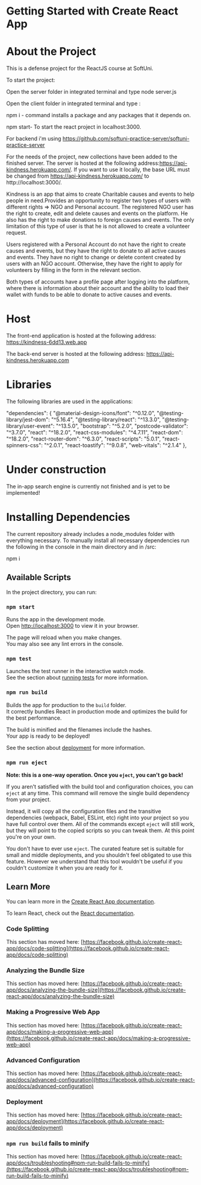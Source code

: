 # Getting Started with Create React App

# About the Project

This is a defense project for the ReactJS course at SoftUni.

To start the project:

Open the server folder in integrated terminal and type node server.js

Open the client folder in integrated terminal and type :

npm i - command installs a package and any packages that it depends on.

npm start- To start the react project in localhost:3000.

For backend i'm using https://github.com/softuni-practice-server/softuni-practice-server

For the needs of the project, new collections have been added to the finished server. 
The server is hosted at the following address:https://api-kindness.herokuapp.com/. 
If you want to use it locally, the base URL must be changed from https://api-kindness.herokuapp.com/ to http://localhost:3000/.

Kindness is an app that aims to create Charitable causes and events to help people in need.Provides an opportunity to register two types of users with different rights => NGO and Personal account. 
The registered NGO user has the right to create, edit and delete causes and events on the platform. He also has the right to make donations to foreign causes and events. The only limitation of this type of user is that he is not allowed to create a volunteer request.

Users registered with a Personal Account do not have the right to create causes and events, but they have the right to donate to all active causes and events. They have no right to change or delete content created by users with an NGO account. Otherwise, they have the right to apply for volunteers by filling in the form in the relevant section.

Both types of accounts have a profile page after logging into the platform, where there is information about their account and the ability to load their wallet with funds to be able to donate to active causes and events.

# Host
The front-end application is hosted at the following address: https://kindness-6dd13.web.app

The back-end server is hosted at the following address: https://api-kindness.herokuapp.com

# Libraries
The following libraries are used in the applications:

  "dependencies": {
    "@material-design-icons/font": "^0.12.0",
    "@testing-library/jest-dom": "^5.16.4",
    "@testing-library/react": "^13.3.0",
    "@testing-library/user-event": "^13.5.0",
    "bootstrap": "^5.2.0",
    "postcode-validator": "^3.7.0",
    "react": "^18.2.0",
    "react-css-modules": "^4.7.11",
    "react-dom": "^18.2.0",
    "react-router-dom": "^6.3.0",
    "react-scripts": "5.0.1",
    "react-spinners-css": "^2.0.1",
    "react-toastify": "^9.0.8",
    "web-vitals": "^2.1.4"
  },

# Under construction
The in-app search engine is currently not finished and is yet to be implemented!

# Installing Dependencies
The current repository already includes a node_modules folder with everything necessary. To manually install all necessary dependencies run the following in the console in the main directory and in /src:

npm i

## Available Scripts

In the project directory, you can run:

### `npm start`

Runs the app in the development mode.\
Open [http://localhost:3000](http://localhost:3000) to view it in your browser.

The page will reload when you make changes.\
You may also see any lint errors in the console.

### `npm test`

Launches the test runner in the interactive watch mode.\
See the section about [running tests](https://facebook.github.io/create-react-app/docs/running-tests) for more information.

### `npm run build`

Builds the app for production to the `build` folder.\
It correctly bundles React in production mode and optimizes the build for the best performance.

The build is minified and the filenames include the hashes.\
Your app is ready to be deployed!

See the section about [deployment](https://facebook.github.io/create-react-app/docs/deployment) for more information.

### `npm run eject`

**Note: this is a one-way operation. Once you `eject`, you can't go back!**

If you aren't satisfied with the build tool and configuration choices, you can `eject` at any time. This command will remove the single build dependency from your project.

Instead, it will copy all the configuration files and the transitive dependencies (webpack, Babel, ESLint, etc) right into your project so you have full control over them. All of the commands except `eject` will still work, but they will point to the copied scripts so you can tweak them. At this point you're on your own.

You don't have to ever use `eject`. The curated feature set is suitable for small and middle deployments, and you shouldn't feel obligated to use this feature. However we understand that this tool wouldn't be useful if you couldn't customize it when you are ready for it.

## Learn More

You can learn more in the [Create React App documentation](https://facebook.github.io/create-react-app/docs/getting-started).

To learn React, check out the [React documentation](https://reactjs.org/).

### Code Splitting

This section has moved here: [https://facebook.github.io/create-react-app/docs/code-splitting](https://facebook.github.io/create-react-app/docs/code-splitting)

### Analyzing the Bundle Size

This section has moved here: [https://facebook.github.io/create-react-app/docs/analyzing-the-bundle-size](https://facebook.github.io/create-react-app/docs/analyzing-the-bundle-size)

### Making a Progressive Web App

This section has moved here: [https://facebook.github.io/create-react-app/docs/making-a-progressive-web-app](https://facebook.github.io/create-react-app/docs/making-a-progressive-web-app)

### Advanced Configuration

This section has moved here: [https://facebook.github.io/create-react-app/docs/advanced-configuration](https://facebook.github.io/create-react-app/docs/advanced-configuration)

### Deployment

This section has moved here: [https://facebook.github.io/create-react-app/docs/deployment](https://facebook.github.io/create-react-app/docs/deployment)

### `npm run build` fails to minify

This section has moved here: [https://facebook.github.io/create-react-app/docs/troubleshooting#npm-run-build-fails-to-minify](https://facebook.github.io/create-react-app/docs/troubleshooting#npm-run-build-fails-to-minify)
